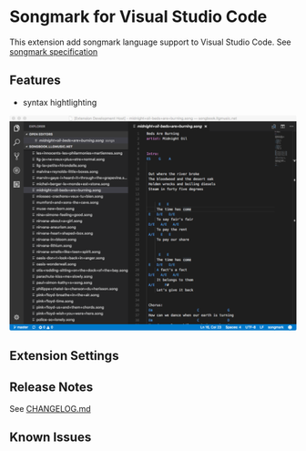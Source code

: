 # Songmark for Visual Studio Code

This extension add songmark language support to Visual Studio Code. See [songmark specification](https://github.com/kawane/songmark/)

## Features

* syntax hightlighting

![Sample](images/vscode-songmark-1.png)

## Extension Settings

## Release Notes

See [CHANGELOG.md](CHANGELOG.md)

## Known Issues


